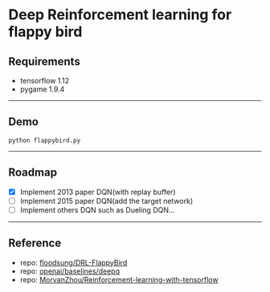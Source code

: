# Deep Reinforcement learning for flappy bird

## Requirements
- tensorflow 1.12
- pygame 1.9.4
***
## Demo
``` shell
python flappybird.py
```
***
## Roadmap
- [x] Implement 2013 paper DQN(with replay buffer)
- [ ] Implement 2015 paper DQN(add the target network)
- [ ] Implement others DQN such as Dueling DQN...
***
## Reference
- repo: [floodsung/DRL-FlappyBird](https://github.com/floodsung/DRL-FlappyBird)
- repo: [openai/baselines/deepq](https://github.com/openai/baselines/tree/master/baselines/deepq)
- repo: [MorvanZhou/Reinforcement-learning-with-tensorflow](https://github.com/MorvanZhou/Reinforcement-learning-with-tensorflow)